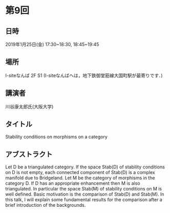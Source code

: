# 第9回

## 日時
2019年1月25日(金) 17:30~18:30, 18:45~19:45
## 場所
I-siteなんば 2F S1 (I-siteなんばへは，地下鉄御堂筋線大国町駅が最寄りです．)
##  講演者
川谷康太郎氏(大阪大学)
## タイトル
Stability conditions on morphisms on a category
## アブストラクト
Let D be a triangulated category. If the space Stab(D) of stability conditions on D is not empty, each connected component of Stab(D) is a complex manifold due to Bridgeland. Let M be the category of morphisms in the category D. If D has an appropriate enhancement then M is also triangulated. In particular the space Stab(M) of stability conditions on M is well defined. Basic motivation is the comparison of Stab(D) and Stab(M). In this talk, I will explain some fundamental results for the comparison after a brief introduction of the backgrounds.